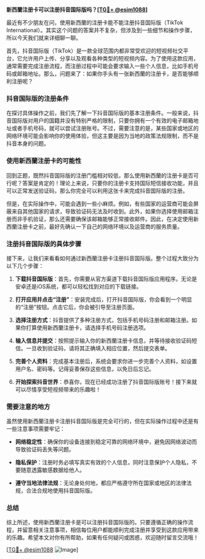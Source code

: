 **新西蘭注册卡可以注册抖音国际版吗？[[TG💪+ @esim1088](https://t.me/s/esim1088)]**

最近有不少朋友在问，使用新西蘭的注册卡能不能注册抖音国际版（TikTok International）。其实这个问题的答案并不复杂，但涉及到一些细节和操作步骤，所以今天我们就来详细聊一聊。

首先，抖音国际版（TikTok）是一款全球范围内都非常受欢迎的短视频社交平台，它允许用户上传、分享以及观看各种类型的短视频内容。为了使用这款应用，通常需要完成注册流程，而注册过程中可能会要求输入一些个人信息，比如手机号码或邮箱地址。那么，问题来了：如果你手头有一张新西蘭的注册卡，是否能够顺利注册呢？

### 抖音国际版的注册条件

在探讨具体操作之前，我们先了解一下抖音国际版的基本注册条件。一般来说，抖音国际版对用户的国籍并没有特别严格的限制，只要你拥有一个有效的电子邮箱地址或者手机号码，就可以尝试注册账号。不过，需要注意的是，某些国家或地区的网络环境可能会影响你的使用体验，但这主要是因为当地的政策法规限制，而不是抖音本身的问题。

### 使用新西蘭注册卡的可能性

回到正题，既然抖音国际版的注册门槛相对较低，那么使用新西蘭的注册卡是否可行呢？答案是肯定的！理论上来说，只要你的注册卡支持国际短信接收功能，并且可以正常发送验证码，那么你完全可以利用这张卡来完成抖音国际版的注册。

但是，在实际操作中，可能会遇到一些小麻烦。例如，有些国家的运营商可能会屏蔽来自其他国家的请求，导致验证码无法及时收到。此外，如果你选择使用邮箱注册而非手机验证，那么还需要确保该邮箱能够正常接收邮件。因此，在决定使用新西蘭注册卡之前，最好先确认一下自己的网络环境以及运营商的服务质量。

### 注册抖音国际版的具体步骤

接下来，让我们来看看如何通过新西蘭注册卡注册抖音国际版。整个过程大致分为以下几个步骤：

1. **下载抖音国际版**：首先，你需要从官方渠道下载抖音国际版应用程序。无论是安卓还是iOS系统，都可以轻松找到对应的下载链接。
   
2. **打开应用并点击“注册”**：安装完成后，打开抖音国际版，你会看到一个明显的“注册”按钮。点击它后，你会被引导至注册页面。

3. **选择注册方式**：抖音提供了多种注册方式，包括手机号码注册和邮箱注册。如果你打算使用新西蘭注册卡，请选择手机号码注册选项。

4. **输入信息并提交**：按照提示输入你的新西蘭注册卡信息，并等待接收验证码短信。一旦收到验证码，请将其正确填入相应位置，然后提交表单。

5. **完善个人资料**：完成基本注册后，系统会要求你进一步完善个人资料，如设置用户名、密码等。记得妥善保存这些信息，以免日后忘记。

6. **开始探索抖音世界**：恭喜你，现在已经成功注册了抖音国际版账号！接下来就可以尽情享受短视频带来的乐趣啦！

### 需要注意的地方

虽然使用新西蘭注册卡注册抖音国际版是完全可行的，但在实际操作过程中还是有一些注意事项需要牢记：

- **网络稳定性**：确保你的设备连接到稳定可靠的网络环境中，避免因网络波动而导致验证码丢失等问题。
  
- **隐私保护**：注册时务必填写真实有效的个人信息，同时注意保护个人隐私，不要随意透露敏感数据给他人。

- **遵守当地法律法规**：无论身处何地，都应严格遵守所在国家或地区的法律法规，合法合规地使用抖音国际版。

### 总结

综上所述，使用新西蘭注册卡是可以注册抖音国际版的。只要遵循正确的操作流程，并留意相关注意事项，相信每位用户都能顺利完成注册并享受到这款应用带来的乐趣。希望本文对你有所帮助，如果有任何疑问或困惑，欢迎随时留言交流哦！

[[TG💪+ @esim1088](https://t.me/s/esim1088) ![Image](https://i.postimg.cc/4NQfJmqS/Snipaste-2025-05-13-00-14-12.png)]